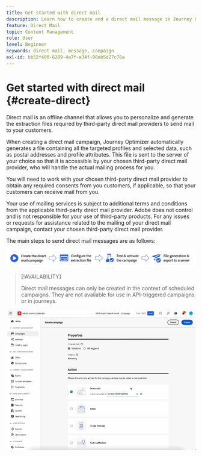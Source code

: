 ```yaml
---
title: Get started with direct mail
description: Learn how to create and a direct mail message in Journey Optimizer
feature: Direct Mail
topic: Content Management
role: User
level: Beginner
keywords: direct mail, message, campaign
exl-id: bb52f400-6289-4a7f-a34f-98eb5d27c76a
---
```

# Get started with direct mail {#create-direct}

Direct mail is an offline channel that allows you to personalize and generate the extraction files required by third-party direct mail providers to send mail to your customers. 

When creating a direct mail campaign, Journey Optimizer automatically generates a file containing all the targeted profiles and selected data, such as postal addresses and profile attributes. This file is sent to the server of your choice so that it is accessible by your chosen third-party direct mail provider, who will handle the actual mailing process for you.

You will need to work with your chosen third-party direct mail provider to obtain any required consents from you customers, if applicable, so that your customers can receive mail from you.

Your use of mailing services is subject to additional terms and conditions from the applicable third-party direct mail provider.  Adobe does not control and is not responsible for your use of third-party products. For any issues or requests for assistance related to the mailing of your direct mail campaign, contact your chosen third-party direct mail provider.

The main steps to send direct mail messages are as follows:

![](assets/dm-creation-process.png)

>[!AVAILABILITY]
>
>Direct mail messages can only be created in the context of scheduled campaigns. They are not available for use in API-triggered campaigns or in journeys.

![](../rn/assets/do-not-localize/gif-dm.gif)


